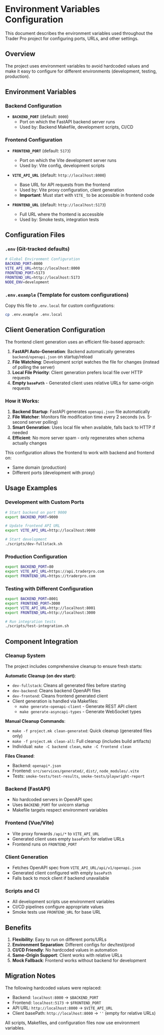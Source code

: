 # Environment Variables Configuration

This document describes the environment variables used throughout the Trader Pro project for configuring ports, URLs, and other settings.

## Overview

The project uses environment variables to avoid hardcoded values and make it easy to configure for different environments (development, testing, production).

## Environment Variables

### Backend Configuration

- **`BACKEND_PORT`** (default: `8000`)
  - Port on which the FastAPI backend server runs
  - Used by: Backend Makefile, development scripts, CI/CD

### Frontend Configuration

- **`FRONTEND_PORT`** (default: `5173`)

  - Port on which the Vite development server runs
  - Used by: Vite config, development scripts

- **`VITE_API_URL`** (default: `http://localhost:8000`)

  - Base URL for API requests from the frontend
  - Used by: Vite proxy configuration, client generation
  - **Important**: Must start with `VITE_` to be accessible in frontend code

- **`FRONTEND_URL`** (default: `http://localhost:5173`)
  - Full URL where the frontend is accessible
  - Used by: Smoke tests, integration tests

## Configuration Files

### `.env` (Git-tracked defaults)

```bash
# Global Environment Configuration
BACKEND_PORT=8000
VITE_API_URL=http://localhost:8000
FRONTEND_PORT=5173
FRONTEND_URL=http://localhost:5173
NODE_ENV=development
```

### `.env.example` (Template for custom configurations)

Copy this file to `.env.local` for custom configurations:

```bash
cp .env.example .env.local
```

## Client Generation Configuration

The frontend client generation uses an efficient file-based approach:

1. **FastAPI Auto-Generation**: Backend automatically generates `backend/openapi.json` on startup/reload
2. **File Watching**: Development script watches the file for changes (instead of polling the server)
3. **Local File Priority**: Client generation prefers local file over HTTP requests
4. **Empty `basePath`** - Generated client uses relative URLs for same-origin requests

### How it Works:

1. **Backend Startup**: FastAPI generates `openapi.json` file automatically
2. **File Watcher**: Monitors file modification time every 2 seconds (vs. 5-second server polling)
3. **Smart Generation**: Uses local file when available, falls back to HTTP if needed
4. **Efficient**: No more server spam - only regenerates when schema actually changes

This configuration allows the frontend to work with backend and frontend on:

- Same domain (production)
- Different ports (development with proxy)

## Usage Examples

### Development with Custom Ports

```bash
# Start backend on port 9000
export BACKEND_PORT=9000

# Update frontend API URL
export VITE_API_URL=http://localhost:9000

# Start development
./scripts/dev-fullstack.sh
```

### Production Configuration

```bash
export BACKEND_PORT=80
export VITE_API_URL=https://api.traderpro.com
export FRONTEND_URL=https://traderpro.com
```

### Testing with Different Configuration

```bash
export BACKEND_PORT=8001
export FRONTEND_PORT=3000
export VITE_API_URL=http://localhost:8001
export FRONTEND_URL=http://localhost:3000

# Run integration tests
./scripts/test-integration.sh
```

## Component Integration

### Cleanup System

The project includes comprehensive cleanup to ensure fresh starts:

**Automatic Cleanup (on dev start)**:

- `dev-fullstack`: Cleans all generated files before starting
- `dev-backend`: Cleans backend OpenAPI files
- `dev-frontend`: Cleans frontend generated client
- Client generation is handled via Makefiles:
  - `make generate-openapi-client` - Generate REST API client
  - `make generate-asyncapi-types` - Generate WebSocket types

**Manual Cleanup Commands**:

- `make -f project.mk clean-generated`: Quick cleanup (generated files only)
- `make -f project.mk clean-all`: Full cleanup (includes build artifacts)
- Individual: `make -C backend clean`, `make -C frontend clean`

**Files Cleaned**:

- Backend: `openapi*.json`
- Frontend: `src/services/generated/`, `dist/`, `node_modules/.vite`
- Tests: `smoke-tests/test-results`, `smoke-tests/playwright-report`

### Backend (FastAPI)

- No hardcoded servers in OpenAPI spec
- Uses `BACKEND_PORT` for uvicorn startup
- Makefile targets respect environment variables

### Frontend (Vue/Vite)

- Vite proxy forwards `/api/*` to `VITE_API_URL`
- Generated client uses empty `basePath` for relative URLs
- Frontend runs on `FRONTEND_PORT`

### Client Generation

- Fetches OpenAPI spec from `VITE_API_URL/api/v1/openapi.json`
- Generated client configured with empty `basePath`
- Falls back to mock client if backend unavailable

### Scripts and CI

- All development scripts use environment variables
- CI/CD pipelines configure appropriate values
- Smoke tests use `FRONTEND_URL` for base URL

## Benefits

1. **Flexibility**: Easy to run on different ports/URLs
2. **Environment Separation**: Different configs for dev/test/prod
3. **CI/CD Friendly**: No hardcoded values in automation
4. **Same-Origin Support**: Client works with relative URLs
5. **Mock Fallback**: Frontend works without backend for development

## Migration Notes

The following hardcoded values were replaced:

- Backend: `localhost:8000` → `$BACKEND_PORT`
- Frontend: `localhost:5173` → `$FRONTEND_PORT`
- API URL: `http://localhost:8000` → `$VITE_API_URL`
- Client basePath: `http://localhost:8000` → `''` (empty for relative URLs)

All scripts, Makefiles, and configuration files now use environment variables.

